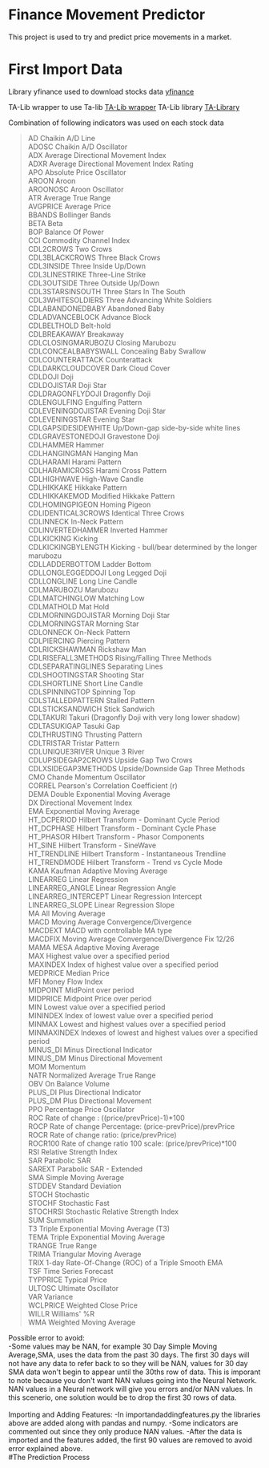 # Finance Movement Predictor

This project is used to try and predict price movements in a market. 

# First Import Data
Library yfinance used to download stocks data [yfinance](https://pypi.org/project/yfinance/)

TA-Lib wrapper to use Ta-lib [TA-Lib wrapper](https://github.com/mrjbq7/ta-lib)
TA-Lib library [TA-Library](https://ta-lib.org/)

Combination of following indicators was used on each stock data
>AD                  Chaikin A/D Line<br/>
>ADOSC               Chaikin A/D Oscillator<br/>
>ADX                 Average Directional Movement Index<br/>
>ADXR                Average Directional Movement Index Rating<br/>
>APO                 Absolute Price Oscillator<br/>
>AROON               Aroon<br/>
>AROONOSC            Aroon Oscillator<br/>
>ATR                 Average True Range<br/>
>AVGPRICE            Average Price<br/>
>BBANDS              Bollinger Bands<br/>
>BETA                Beta<br/>
>BOP                 Balance Of Power<br/>
>CCI                 Commodity Channel Index<br/>
>CDL2CROWS           Two Crows<br/>
>CDL3BLACKCROWS      Three Black Crows<br/>
>CDL3INSIDE          Three Inside Up/Down<br/>
>CDL3LINESTRIKE      Three-Line Strike <br/>
>CDL3OUTSIDE         Three Outside Up/Down<br/>
>CDL3STARSINSOUTH    Three Stars In The South<br/>
>CDL3WHITESOLDIERS   Three Advancing White Soldiers<br/>
>CDLABANDONEDBABY    Abandoned Baby<br/>
>CDLADVANCEBLOCK     Advance Block<br/>
>CDLBELTHOLD         Belt-hold<br/>
>CDLBREAKAWAY        Breakaway<br/>
>CDLCLOSINGMARUBOZU  Closing Marubozu<br/>
>CDLCONCEALBABYSWALL Concealing Baby Swallow<br/>
>CDLCOUNTERATTACK    Counterattack<br/>
>CDLDARKCLOUDCOVER   Dark Cloud Cover<br/>
>CDLDOJI             Doji<br/>
>CDLDOJISTAR         Doji Star<br/>
>CDLDRAGONFLYDOJI    Dragonfly Doji<br/>
>CDLENGULFING        Engulfing Pattern<br/>
>CDLEVENINGDOJISTAR  Evening Doji Star<br/>
>CDLEVENINGSTAR      Evening Star<br/>
>CDLGAPSIDESIDEWHITE Up/Down-gap side-by-side white lines<br/>
>CDLGRAVESTONEDOJI   Gravestone Doji<br/>
>CDLHAMMER           Hammer<br/>
>CDLHANGINGMAN       Hanging Man<br/>
>CDLHARAMI           Harami Pattern<br/>
>CDLHARAMICROSS      Harami Cross Pattern<br/>
>CDLHIGHWAVE         High-Wave Candle<br/>
>CDLHIKKAKE          Hikkake Pattern<br/>
>CDLHIKKAKEMOD       Modified Hikkake Pattern<br/>
>CDLHOMINGPIGEON     Homing Pigeon<br/>
>CDLIDENTICAL3CROWS  Identical Three Crows<br/>
>CDLINNECK           In-Neck Pattern<br/>
>CDLINVERTEDHAMMER   Inverted Hammer<br/>
>CDLKICKING          Kicking<br/>
>CDLKICKINGBYLENGTH  Kicking - bull/bear determined by the longer marubozu<br/>
>CDLLADDERBOTTOM     Ladder Bottom<br/>
>CDLLONGLEGGEDDOJI   Long Legged Doji<br/>
>CDLLONGLINE         Long Line Candle<br/>
>CDLMARUBOZU         Marubozu<br/>
>CDLMATCHINGLOW      Matching Low<br/>
>CDLMATHOLD          Mat Hold<br/>
>CDLMORNINGDOJISTAR  Morning Doji Star<br/>
>CDLMORNINGSTAR      Morning Star<br/>
>CDLONNECK           On-Neck Pattern<br/>
>CDLPIERCING         Piercing Pattern<br/>
>CDLRICKSHAWMAN      Rickshaw Man<br/>
>CDLRISEFALL3METHODS Rising/Falling Three Methods<br/>
>CDLSEPARATINGLINES  Separating Lines<br/>
>CDLSHOOTINGSTAR     Shooting Star<br/>
>CDLSHORTLINE        Short Line Candle<br/>
>CDLSPINNINGTOP      Spinning Top<br/>
>CDLSTALLEDPATTERN   Stalled Pattern<br/>
>CDLSTICKSANDWICH    Stick Sandwich<br/>
>CDLTAKURI           Takuri (Dragonfly Doji with very long lower shadow)<br/>
>CDLTASUKIGAP        Tasuki Gap<br/>
>CDLTHRUSTING        Thrusting Pattern<br/>
>CDLTRISTAR          Tristar Pattern<br/>
>CDLUNIQUE3RIVER     Unique 3 River<br/>
>CDLUPSIDEGAP2CROWS  Upside Gap Two Crows<br/>
>CDLXSIDEGAP3METHODS Upside/Downside Gap Three Methods<br/>
>CMO                 Chande Momentum Oscillator<br/>
>CORREL              Pearson's Correlation Coefficient (r)<br/>
>DEMA                Double Exponential Moving Average<br/>
>DX                  Directional Movement Index<br/>
>EMA                 Exponential Moving Average<br/>
>HT_DCPERIOD         Hilbert Transform - Dominant Cycle Period<br/>
>HT_DCPHASE          Hilbert Transform - Dominant Cycle Phase<br/>
>HT_PHASOR           Hilbert Transform - Phasor Components<br/>
>HT_SINE             Hilbert Transform - SineWave<br/>
>HT_TRENDLINE        Hilbert Transform - Instantaneous Trendline<br/>
>HT_TRENDMODE        Hilbert Transform - Trend vs Cycle Mode<br/>
>KAMA                Kaufman Adaptive Moving Average<br/>
>LINEARREG           Linear Regression<br/>
>LINEARREG_ANGLE     Linear Regression Angle<br/>
>LINEARREG_INTERCEPT Linear Regression Intercept<br/>
>LINEARREG_SLOPE     Linear Regression Slope<br/>
>MA                  All Moving Average<br/>
>MACD                Moving Average Convergence/Divergence<br/>
>MACDEXT             MACD with controllable MA type<br/>
>MACDFIX             Moving Average Convergence/Divergence Fix 12/26<br/>
>MAMA                MESA Adaptive Moving Average<br/>
>MAX                 Highest value over a specified period<br/>
>MAXINDEX            Index of highest value over a specified period<br/>
>MEDPRICE            Median Price<br/>
>MFI                 Money Flow Index<br/>
>MIDPOINT            MidPoint over period<br/>
>MIDPRICE            Midpoint Price over period<br/>
>MIN                 Lowest value over a specified period<br/>
>MININDEX            Index of lowest value over a specified period<br/>
>MINMAX              Lowest and highest values over a specified period<br/>
>MINMAXINDEX         Indexes of lowest and highest values over a specified period<br/>
>MINUS_DI            Minus Directional Indicator<br/>
>MINUS_DM            Minus Directional Movement<br/>
>MOM                 Momentum<br/>
>NATR                Normalized Average True Range<br/>
>OBV                 On Balance Volume<br/>
>PLUS_DI             Plus Directional Indicator<br/>
>PLUS_DM             Plus Directional Movement<br/>
>PPO                 Percentage Price Oscillator<br/>
>ROC                 Rate of change : ((price/prevPrice)-1)*100<br/>
>ROCP                Rate of change Percentage: (price-prevPrice)/prevPrice<br/>
>ROCR                Rate of change ratio: (price/prevPrice)<br/>
>ROCR100             Rate of change ratio 100 scale: (price/prevPrice)*100<br/>
>RSI                 Relative Strength Index<br/>
>SAR                 Parabolic SAR<br/>
>SAREXT              Parabolic SAR - Extended<br/>
>SMA                 Simple Moving Average<br/>
>STDDEV              Standard Deviation<br/>
>STOCH               Stochastic<br/>
>STOCHF              Stochastic Fast<br/>
>STOCHRSI            Stochastic Relative Strength Index<br/>
>SUM                 Summation<br/>
>T3                  Triple Exponential Moving Average (T3)<br/>
>TEMA                Triple Exponential Moving Average<br/>
>TRANGE              True Range<br/>
>TRIMA               Triangular Moving Average<br/>
>TRIX                1-day Rate-Of-Change (ROC) of a Triple Smooth EMA<br/>
>TSF                 Time Series Forecast<br/>
>TYPPRICE            Typical Price<br/>
>ULTOSC              Ultimate Oscillator<br/>
>VAR                 Variance<br/>
>WCLPRICE            Weighted Close Price<br/>
>WILLR               Williams' %R <br/>
>WMA                 Weighted Moving Average<br/>



Possible error to avoid: <br/>
-Some values may be NAN, for example 30 Day Simple Moving Average,SMA, uses the data from the past 30 days. The first 30 days will not have any data to refer back to so they will be NAN, values for 30 day SMA data won't begin to appear until the 30ths row of data. This is imporant to note because you don't want NAN values going into the Neural Network. NAN values in a Neural network will give you errors and/or NAN values. In this scenerio, one solution would be to drop the first 30 rows of data. 
<br/><br/>
Importing and Adding Features:
-In importandaddingfeatures.py the libraries above are added along with pandas and numpy.
-Some indicators are commented out since they only produce NAN values.
-After the data is imported and the features added, the first 90 values are removed to avoid error explained above.
<br/>
#The Prediction Process




